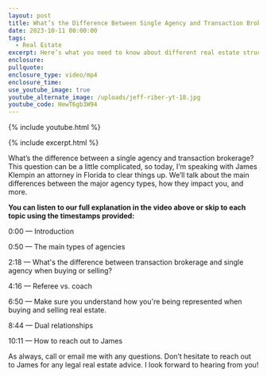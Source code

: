 ```yaml
---
layout: post
title: What’s the Difference Between Single Agency and Transaction Brokerage?
date: 2023-10-11 00:00:00
tags:
  - Real Estate
excerpt: Here’s what you need to know about different real estate structures.
enclosure:
pullquote:
enclosure_type: video/mp4
enclosure_time:
use_youtube_image: true
youtube_alternate_image: /uploads/jeff-riber-yt-18.jpg
youtube_code: HewT6gb3W94
---
```

{% include youtube.html %}

{% include excerpt.html %}

What’s the difference between a single agency and transaction brokerage? This question can be a little complicated, so today, I’m speaking with James Klempin an attorney in Florida to clear things up. We’ll talk about the main differences between the major agency types, how they impact you, and more.&nbsp;

**You can listen to our full explanation in the video above or skip to each topic using the timestamps provided:**

0:00 — Introduction

0:50 — The main types of agencies

2:18 — What's the difference between transaction brokerage and single agency when buying or selling?

4:16 — Referee vs. coach&nbsp;

6:50 — Make sure you understand how you're being represented when buying and selling real estate.

8:44 — Dual relationships&nbsp;

10:11 — How to reach out to James

As always, call or email me with any questions. Don’t hesitate to reach out to James for any legal real estate advice. I look forward to hearing from you!